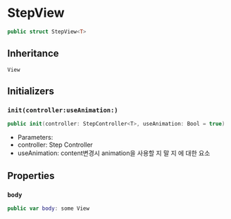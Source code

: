 # StepView

``` swift
public struct StepView<T> 
```

## Inheritance

`View`

## Initializers

### `init(controller:useAnimation:)`

``` swift
public init(controller: StepController<T>, useAnimation: Bool = true) 
```

  - Parameters:
  - controller: Step Controller
  - useAnimation: content변경시 animation을 사용할 지 말 지 에 대한 요소

## Properties

### `body`

``` swift
public var body: some View 
```

